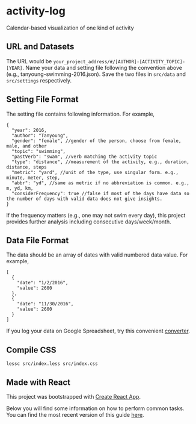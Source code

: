# activity-log
Calendar-based visualization of one kind of activity

## URL and Datasets
The URL would be ```your_project_address/#/[AUTHOR]-[ACTIVITY_TOPIC]-[YEAR]```.
Name your data and setting file following the convention above (e.g., tanyoung-swimming-2016.json).
Save the two files in ```src/data``` and ```src/settings``` respectively.

## Setting File Format
The setting file contains following information. For example,
```
{
  "year": 2016,
  "author": "Tanyoung",
  "gender": "female", //gender of the person, choose from female, male, and other
  "topic": "swimming",
  "pastVerb": "swam", //verb matching the activity topic
  "type": "distance", //measurement of the activity, e.g., duration, distance, steps
  "metric": "yard", //unit of the type, use singular form. e.g., minute, meter, step,
  "abbr": "yd", //same as metric if no abbreviation is common. e.g., m, yd, km,
  "considerFrequency": true //false if most of the days have data so the number of days with valid data does not give insights.
}
```
If the frequency matters (e.g., one may not swim every day), this project provides further analysis including consecutive days/week/month.

## Data File Format
The data should be an array of dates with valid numbered data value. For example,
```
[
  {
    "date": "1/2/2016",
    "value": 2600
  },
  {
    "date": "11/30/2016",
    "value": 2600
  }
]
```
If you log your data on Google Spreadsheet, try this convenient [converter](https://www.npmjs.com/package/google-spreadsheet-to-json).


## Compile CSS
```
lessc src/index.less src/index.css
```

## Made with React
This project was bootstrapped with [Create React App](https://github.com/facebookincubator/create-react-app).

Below you will find some information on how to perform common tasks.<br>
You can find the most recent version of this guide [here](https://github.com/facebookincubator/create-react-app/blob/master/packages/react-scripts/template/README.md).
